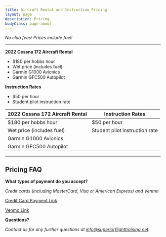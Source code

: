```yaml
---
title: Aircraft Rental and Instruction Pricing
layout: page
description: Pricing
bodyClass: page-about
---
```


*No club fees! Prices include fuel!*

---

**2022 Cessna 172 Aircraft Rental**
- $180 per hobbs hour
- Wet price (includes fuel)
- Garmin G1000 Avionics
- Garmin GFC500 Autopilot



**Instruction Rates**
- $50 per hour
- Student pilot instruction rate

| 2022 Cessna 172 Aircraft Rental | Instruction Rates |
| ----------- | ----------- |
| $180 per hobbs hour | $50 per hour |
| Wet price (includes fuel) | Student pilot instruction rate | 
| Garmin G1000 Avionics |  | 
| Garmin GFC500 Autopilot |  | 

---

## Pricing FAQ

**What types of payment do you accept?**

*Credit cards (including MasterCard, Visa or American Express) and Venmo*

[Credit Card Payment Link](https://cvlcv04.na1.hubspotlinks.com/Btc/5B+113/cvlcV04/MW-lh55fTkTW1r-8H93kKxhHW8VsNl14CGY7pN3NdJHk3q90JV1-WJV7CgYTVW1Nf1MF4Ynf4PW8zs3HM2PFVLVW7S7Z2w2RTkGKW2n9NND7xyqnqW6LL7SL7JgHfHW99WbXW13HLbPW8ChqrZ3Vy2JtW6_ldX66XdgKvW4rDvGB9hkTqfW46YDc64yV63hW9b_1_W1p-prLW5Dpnpq1CdDh_W3jZWLY6ZGdB9N48Z93CP4zh7W2w9TCP4fCS49Vbc-DG2YP16rW3snMKD6B9BkpW59-SDN2CWqmPW9kpYpf4WL84XVRWcDY7LgK-5W5mWl8w32BDNgVsGB8L699XMgW489jl93yJ_DvW3cLhBZ7v8rHXW3rJSQ66XY95qW7Q0-bL1d2bQ9W86wRkS9354brW8vSGBQ5bqT1X3n7D1)

[Venmo Link](https://venmo.com/SuperiorFlight)

**Questions?**

*Contact us for any further questions at <a href="mailto:info@superiorflighttraining.net">info@superiorflighttraining.net</a>.*

